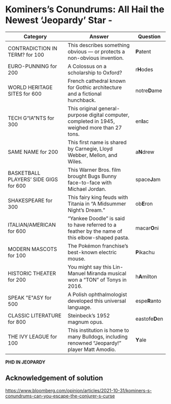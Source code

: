 # Kominers’s Conundrums: All Hail the Newest ‘Jeopardy’ Star - 

| Category | Answer | Question |
| --- | --- | --- |
| CONTRADICTION IN TERM? for 100 | This describes something obvious — or protects a non-obvious invention. | **P**atent | 
| EURO-PUNNING for 200 | A Colossus on a scholarship to Oxford? | r**H**odes | 
| WORLD HERITAGE SITES for 600 | French cathedral known for Gothic architecture and a fictional hunchback. | notre**D**ame | 
| TECH G“IA”NTS for 300 | This original general-purpose digital computer, completed in 1945, weighed more than 27 tons. | en**I**ac |
| SAME NAME for 200 | This first name is shared by Carnegie, Lloyd Webber, Mellon, and Wiles. | a**N**drew |
| BASKETBALL PLAYERS’ SIDE GIGS for 600 | This Warner Bros. film brought Bugs Bunny face-to-face with Michael Jordan. | space**J**am |
| SHAKESPEARE for 300 | This fairy king feuds with Titania in “A Midsummer Night’s Dream.” | ob**E**ron |
| ITALIAN/AMERICAN for 600 | “Yankee Doodle” is said to have referred to a feather by the name of this elbow-shaped pasta. | macar**O**ni |
| MODERN MASCOTS for 100 | The Pokémon franchise’s best-known electric mouse. | **P**ikachu |
| HISTORIC THEATER for 200 | You might say this Lin-Manuel Miranda musical won a “TON” of Tonys in 2016. | h**A**milton |
| SPEAK "E"ASY for 500 | A Polish ophthalmologist developed this universal language. | espe**R**anto |
| CLASSIC LITERATURE for 800 | Steinbeck’s 1952 magnum opus. | eastofe**D**en | 
| THE IVY LEAGUE for 100 | This institution is home to many Bulldogs, including renowned “Jeopardy!” player Matt Amodio. | **Y**ale | 

**PHD IN JEOPARDY**

## Acknowledgement of solution
https://www.bloomberg.com/opinion/articles/2021-10-31/kominers-s-conundrums-can-you-escape-the-conjurer-s-curse
